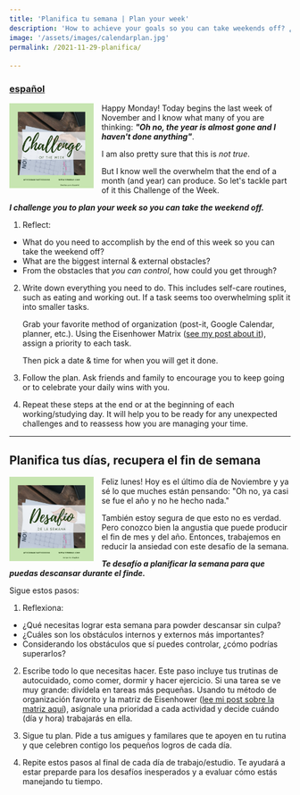 ```yaml
---
title: 'Planifica tu semana | Plan your week'
description: 'How to achieve your goals so you can take weekends off? ¿Cómo alcanzar tus metas duraante la semana y tener tiempo para descansar el durante el finde?'
image: '/assets/images/calendarplan.jpg'
permalink: /2021-11-29-planifica/

---
```


### [español](#Planifica-tus-días,-recupera-el-fin-de-semana)

<img align="left" src='/assets/images/challenges/ENG_planchallenge.png' width='30%' style='margin-right:1em'> Happy Monday! Today begins the last week of November and I know what many of you are thinking: ***"Oh no, the year is almost gone and I haven't done anything"***.

I am also pretty sure that this is *not true*. 

But I know well the overwhelm that the end of a month (and year) can produce. So let's tackle part of it this Challenge of the Week.

***I challenge you to plan your week so you can take the weekend off.***

1. Reflect:
- What do you need to accomplish by the end of this week so you can take the weekend off? 
- What are the biggest internal & external obstacles?
- From the obstacles that *you can control*, how could you get through?

2. Write down everything you need to do. 
	This includes self-care routines, such as eating and working out. If a task seems too overwhelming split it into smaller tasks.

	Grab your favorite method of organization (post-it, Google Calendar, planner, etc.). Using the Eisenhower Matrix ([see my post about it](/2021-11-27-eisenhower/)), assign a priority to each task.

	Then pick a date & time for when you will get it done.

3. Follow the plan.
	Ask friends and family to encourage you to keep going or to celebrate your daily wins with you. 

4. Repeat these steps at the end or at the beginning of each working/studying day. 
	It will help you to be ready for any unexpected challenges and to reassess how you are managing your time.


---
## Planifica tus días, recupera el fin de semana

<img align="left" src='/assets/images/challenges/ESP_planchallenge.png' width='30%' style='margin-right:1em'> Feliz lunes! Hoy es el último día de Noviembre y ya sé lo que muches están pensando: "Oh no, ya casi se fue el año y no he hecho nada."

También estoy segura de que esto no es verdad. Pero conozco bien la angustia que puede producir el fin de mes y del año. Entonces, trabajemos en reducir la ansiedad con este desafío de la semana. 

***Te desafío a planificar la semana para que puedas descansar durante el finde.***

Sigue estos pasos:

1. Reflexiona:
- ¿Qué necesitas lograr esta semana para powder descansar sin culpa?
- ¿Cuáles son los obstáculos internos y externos más importantes?
- Considerando los obstáculos que sí puedes controlar, ¿cómo podrías superarlos?

2. Escribe todo lo que necesitas hacer.
	Este paso incluye tus trutinas de autocuidado, como comer, dormir y hacer ejercicio. Si una tarea se ve muy grande: divídela en tareas más pequeñas.
	Usando tu método de organización favorito y la matriz de Eisenhower ([lee mi post sobre la matriz aquí](/2021-11-27-eisenhower/)), asígnale una prioridad a cada actividad y decide cuándo (día y hora) trabajarás en ella.

3. Sigue tu plan.
	Pide a tus amigues y familares que te apoyen en tu rutina y que celebren contigo los pequeños logros de cada día. 

4. Repite estos pasos al final de cada día de trabajo/estudio. 
	Te ayudará a estar preparde para los desafíos inesperados y a evaluar cómo estás manejando tu tiempo.